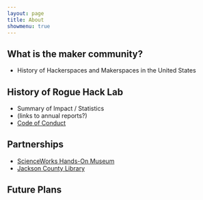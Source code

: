 ```yaml
---
layout: page
title: About
showmenu: true
---
```


## What is the maker community?
- History of Hackerspaces and Makerspaces in the United States

## History of Rogue Hack Lab
- Summary of Impact / Statistics
- (links to annual reports?)
- [Code of Conduct](code-of-conduct.html)

## Partnerships
- [ScienceWorks Hands-On Museum](http://scienceworksmuseum.org)
- [Jackson County Library](http://jcls.org)

## Future Plans
